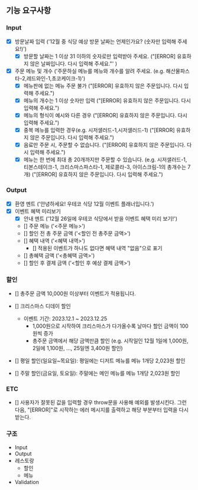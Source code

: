 ## 기능 요구사항

### Input

- [x] 방문날짜 입력 ('12월 중 식당 예상 방문 날짜는 언제인가요? (숫자만 입력해 주세요!)')
  - [x] 방문할 날짜는 1 이상 31 이하의 숫자로만 입력받아 주세요. ("[ERROR] 유효하지 않은 날짜입니다. 다시 입력해 주세요."' )
- [x] 주문 메뉴 및 개수 ('주문하실 메뉴를 메뉴와 개수를 알려 주세요. (e.g. 해산물파스타-2,레드와인-1,초코케이크-1)')
  - [x] 메뉴판에 없는 메뉴 주문 불가 ("[ERROR] 유효하지 않은 주문입니다. 다시 입력해 주세요.")
  - [x] 메뉴의 개수는 1 이상 숫자만 입력 ("[ERROR] 유효하지 않은 주문입니다. 다시 입력해 주세요.")
  - [x] 메뉴의 형식이 예시와 다른 경우 ("[ERROR] 유효하지 않은 주문입니다. 다시 입력해 주세요.")
  - [x] 중복 메뉴를 입력한 경우(e.g. 시저샐러드-1,시저샐러드-1) ("[ERROR] 유효하지 않은 주문입니다. 다시 입력해 주세요.")
  - [x] 음료만 주문 시, 주문할 수 없습니다. ("[ERROR] 유효하지 않은 주문입니다. 다시 입력해 주세요.")
  - [x] 메뉴는 한 번에 최대 총 20개까지만 주문할 수 있습니다.
        (e.g. 시저샐러드-1, 티본스테이크-1, 크리스마스파스타-1, 제로콜라-3, 아이스크림-1의 총개수는 7개) ("[ERROR] 유효하지 않은 주문입니다. 다시 입력해 주세요.")

### Output

- [x] 환영 멘트 ('안녕하세요! 우테코 식당 12월 이벤트 플래너입니다.')
- [x] 이벤트 혜택 미리보기
  - [x] 안내 멘트 ('12월 26일에 우테코 식당에서 받을 이벤트 혜택 미리 보기!')
  - [] 주문 메뉴 ('<주문 메뉴>')
  - [] 할인 전 총 주문 금액 ('<할인 전 총주문 금액>')
  - [] 혜택 내역 ('<혜택 내역>')
    - [] 적용된 이벤트가 하나도 없다면 혜택 내역 "없음"으로 표기
  - [] 총혜택 금액 ('<총혜택 금액>')
  - [] 할인 후 결제 금액 ('<할인 후 예상 결제 금액>')

### 할인

- [] 총주문 금액 10,000원 이상부터 이벤트가 적용됩니다.

- [] 크리스마스 디데이 할인
  - 이벤트 기간: 2023.12.1 ~ 2023.12.25
    - 1,000원으로 시작하여 크리스마스가 다가올수록 날마다 할인 금액이 100원씩 증가
    - 총주문 금액에서 해당 금액만큼 할인
      (e.g. 시작일인 12월 1일에 1,000원, 2일에 1,100원, ..., 25일엔 3,400원 할인)
- [] 평일 할인(일요일~목요일): 평일에는 디저트 메뉴를 메뉴 1개당 2,023원 할인
- [] 주말 할인(금요일, 토요일): 주말에는 메인 메뉴를 메뉴 1개당 2,023원 할인

### ETC

- [] 사용자가 잘못된 값을 입력할 경우 throw문을 사용해 예외를 발생시킨다. 그런 다음, "[ERROR]"로 시작하는 에러 메시지를 출력하고 해당 부분부터 입력을 다시 받는다.

### 구조

- Input
- Output
- 레스토랑
  - 할인
  - 메뉴
- Validation
